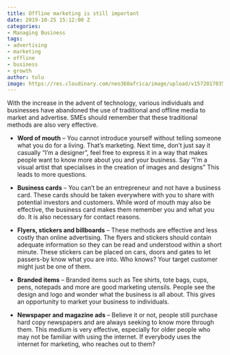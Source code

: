 ```yaml
---
title: Offline marketing is still important
date: 2019-10-25 15:12:00 Z
categories:
- Managing Business
tags:
- advertising
- marketing
- offline
- business
- growth
author: tolu
image: https://res.cloudinary.com/neo360africa/image/upload/v1572017035/NEO360%20BLOG/advertising-bank-brochure-623046_rcz4gc.jpg
---
```


With the increase in the advent of technology, various individuals and businesses have abandoned the use of traditional and offline media to market and advertise. SMEs should remember that these traditional methods are also very effective. 


* **Word of mouth** – You cannot introduce yourself without telling someone what you do for a living. That’s marketing. Next time, don’t just say it casually “I’m a designer”, feel free to express it in a way that makes people want to know more about you and your business. Say “I’m a visual artist that specialises in the creation of images and designs” This leads to more questions.


* **Business cards** – You can’t be an entrepreneur and not have a business card. These cards should be taken everywhere with you to share with potential investors and customers. While word of mouth may also be effective, the business card makes them remember you and what you do. It is also necessary for contact reasons. 


* **Flyers, stickers and billboards** – These methods are effective and less costly than online advertising. The flyers and stickers should contain adequate information so they can be read and understood within a short minute. These stickers can be placed on cars, doors and gates to let passers-by know what you are into. Who knows? Your target customer might just be one of them.


* **Branded items** – Branded items such as Tee shirts, tote bags, cups, pens, notepads and more are good marketing utensils. People see the design and logo and wonder what the business is all about. This gives an opportunity to market your business to individuals. 


* **Newspaper and magazine ads** – Believe it or not, people still purchase hard copy newspapers and are always seeking to know more through them. This medium is very effective, especially for older people who may not be familiar with using the internet. If everybody uses the internet for marketing, who reaches out to them? 




